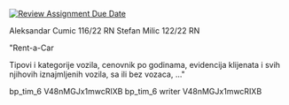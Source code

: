 [![Review Assignment Due Date](https://classroom.github.com/assets/deadline-readme-button-8d59dc4de5201274e310e4c54b9627a8934c3b88527886e3b421487c677d23eb.svg)](https://classroom.github.com/a/6hx3LrEQ)


Aleksandar Cumic 116/22 RN
Stefan Milic 122/22 RN

"Rent-a-Car

Tipovi i kategorije vozila, cenovnik po godinama, evidencija klijenata i svih njihovih iznajmljenih vozila, sa ili bez vozaca, ..."


bp_tim_6	V48nMGJx1mwcRIXB
bp_tim_6	writer	V48nMGJx1mwcRIXB
